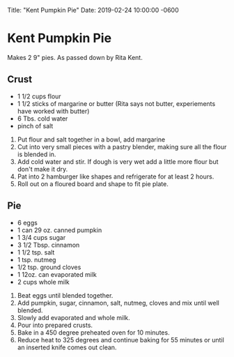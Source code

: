 Title:  "Kent Pumpkin Pie"
Date:   2019-02-24 10:00:00 -0600

Kent Pumpkin Pie
================

Makes 2  9" pies.
As passed down by Rita Kent. 

Crust
-----
* 1 1/2 cups flour
* 1 1/2 sticks of margarine or butter (Rita says not butter, experiements have worked with butter)
* 6 Tbs. cold water
* pinch of salt

1. Put flour and salt together in a bowl, add margarine
2. Cut into very small pieces with a pastry blender, making sure all the flour is blended in. 
3. Add cold water and stir. If dough is very wet add a little more flour but don't make it dry. 
4. Pat into 2 hamburger like shapes and refrigerate for at least 2 hours. 
5. Roll out on a floured board and shape to fit pie plate. 

Pie
---
* 6 eggs
* 1 can 29 oz. canned pumpkin
* 1 3/4 cups sugar
* 3 1/2 Tbsp. cinnamon
* 1 1/2 tsp. salt
* 1 tsp. nutmeg
* 1/2 tsp. ground cloves
* 1 12oz. can evaporated milk
* 2 cups whole milk

1. Beat eggs until blended together. 
2. Add pumpkin, sugar, cinnamon, salt, nutmeg, cloves and mix until well blended. 
3. Slowly add evaporated and whole milk. 
4. Pour into prepared crusts.
5. Bake in a 450 degree preheated oven for 10 minutes. 
6. Reduce heat to 325 degrees and continue baking for 55 minutes or until an inserted knife comes out clean.
